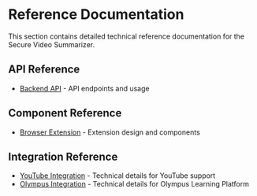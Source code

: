 # Reference Documentation

This section contains detailed technical reference documentation for the Secure Video Summarizer.

## API Reference

- [Backend API](api/backend_api.md) - API endpoints and usage

## Component Reference

- [Browser Extension](components/extension.md) - Extension design and components

## Integration Reference

- [YouTube Integration](integrations/youtube.md) - Technical details for YouTube support
- [Olympus Integration](integrations/olympus.md) - Technical details for Olympus Learning Platform
